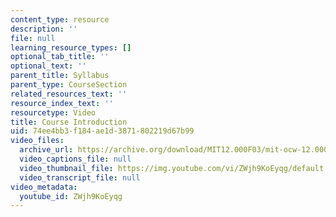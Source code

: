 ```yaml
---
content_type: resource
description: ''
file: null
learning_resource_types: []
optional_tab_title: ''
optional_text: ''
parent_title: Syllabus
parent_type: CourseSection
related_resources_text: ''
resource_index_text: ''
resourcetype: Video
title: Course Introduction
uid: 74ee4bb3-f184-ae1d-3871-802219d67b99
video_files:
  archive_url: https://archive.org/download/MIT12.000F03/mit-ocw-12.000-intro-hodges-220k.mp4
  video_captions_file: null
  video_thumbnail_file: https://img.youtube.com/vi/ZWjh9KoEyqg/default.jpg
  video_transcript_file: null
video_metadata:
  youtube_id: ZWjh9KoEyqg
---
```

